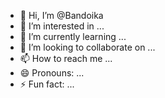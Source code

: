 - 👋 Hi, I’m @Bandoika
- 👀 I’m interested in ...
- 🌱 I’m currently learning ...
- 💞️ I’m looking to collaborate on ...
- 📫 How to reach me ...
- 😄 Pronouns: ...
- ⚡ Fun fact: ...

<!---
Bandoika/Bandoika is a ✨ special ✨ repository because its `README.md` (this file) appears on your GitHub profile.
You can click the Preview link to take a look at your changes.
--->
